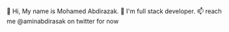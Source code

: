 👋 Hi, My name is Mohamed Abdirazak.
🎩 I'm full stack developer.
📫 reach me @aminabdirasak on twitter for now
